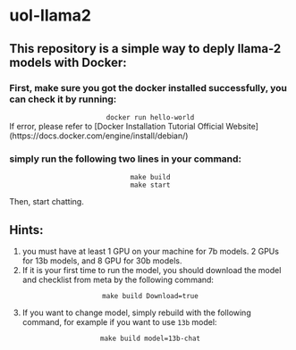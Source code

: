 # uol-llama2
## This repository is a simple way to deply llama-2 models with Docker:

### First, make sure you got the docker installed successfully, you can check it by running:
<center><code>docker run hello-world</code></center>
If error, please refer to [Docker Installation Tutorial Official Website](https://docs.docker.com/engine/install/debian/)

### simply run the following two lines in your command:

<center><code>make build</code></center>

<center><code>make start</code></center>


Then, start chatting.

## Hints:

1. you must have at least 1 GPU on your machine for 7b models. 2 GPUs for 13b models, and 8 GPU for 30b models.
2. If it is your first time to run the model, you should download the model and checklist from meta by the following command:
<center><code>make build Download=true</code></center>

3. If you want to change model, simply rebuild with the following command, for example if you want to use `13b` model:
<center><code>make build model=13b-chat</code></center>